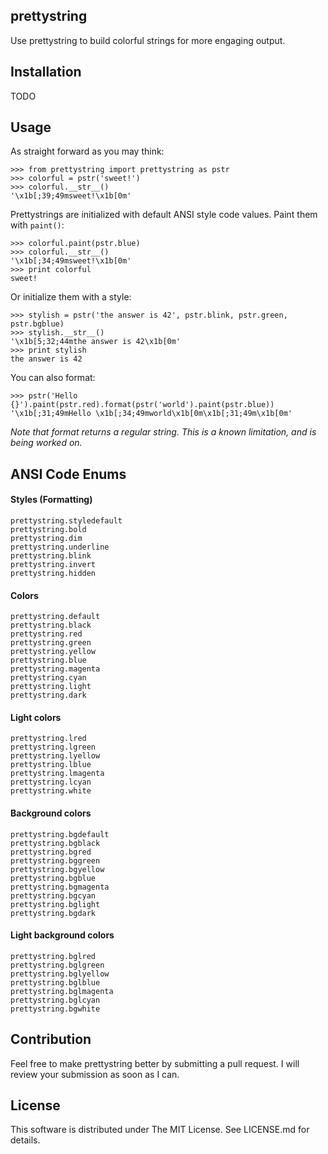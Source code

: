 ## prettystring

Use prettystring to build colorful strings for more engaging output.

## Installation

TODO

## Usage

As straight forward as you may think:

    >>> from prettystring import prettystring as pstr
    >>> colorful = pstr('sweet!')
    >>> colorful.__str__()
    '\x1b[;39;49msweet!\x1b[0m'

Prettystrings are initialized with default ANSI style code values. Paint them
with `paint()`:

    >>> colorful.paint(pstr.blue)
    >>> colorful.__str__()
    '\x1b[;34;49msweet!\x1b[0m'
    >>> print colorful
    sweet!

Or initialize them with a style:

    >>> stylish = pstr('the answer is 42', pstr.blink, pstr.green, pstr.bgblue)
    >>> stylish.__str__()
    '\x1b[5;32;44mthe answer is 42\x1b[0m'
    >>> print stylish
    the answer is 42

You can also format:

    >>> pstr('Hello {}').paint(pstr.red).format(pstr('world').paint(pstr.blue))
    '\x1b[;31;49mHello \x1b[;34;49mworld\x1b[0m\x1b[;31;49m\x1b[0m'

*Note that format returns a regular string. This is a known limitation, and is
being worked on.*

## ANSI Code Enums

#### Styles (Formatting)
    prettystring.styledefault
    prettystring.bold
    prettystring.dim
    prettystring.underline
    prettystring.blink
    prettystring.invert
    prettystring.hidden

#### Colors
    prettystring.default
    prettystring.black
    prettystring.red
    prettystring.green
    prettystring.yellow
    prettystring.blue
    prettystring.magenta
    prettystring.cyan
    prettystring.light
    prettystring.dark

#### Light colors
    prettystring.lred
    prettystring.lgreen
    prettystring.lyellow
    prettystring.lblue
    prettystring.lmagenta
    prettystring.lcyan
    prettystring.white

#### Background colors
    prettystring.bgdefault
    prettystring.bgblack
    prettystring.bgred
    prettystring.bggreen
    prettystring.bgyellow
    prettystring.bgblue
    prettystring.bgmagenta
    prettystring.bgcyan
    prettystring.bglight
    prettystring.bgdark

#### Light background colors
    prettystring.bglred
    prettystring.bglgreen
    prettystring.bglyellow
    prettystring.bglblue
    prettystring.bglmagenta
    prettystring.bglcyan
    prettystring.bgwhite

## Contribution

Feel free to make prettystring better by submitting a pull request. I will
review your submission as soon as I can.

## License

This software is distributed under The MIT License. See LICENSE.md for details.
